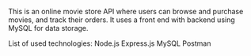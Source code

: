 This is an online movie store API where users can browse and purchase movies, and track their orders. It uses a front end with backend using MySQL for data storage.

List of used technologies:
Node.js
Express.js
MySQL
Postman

